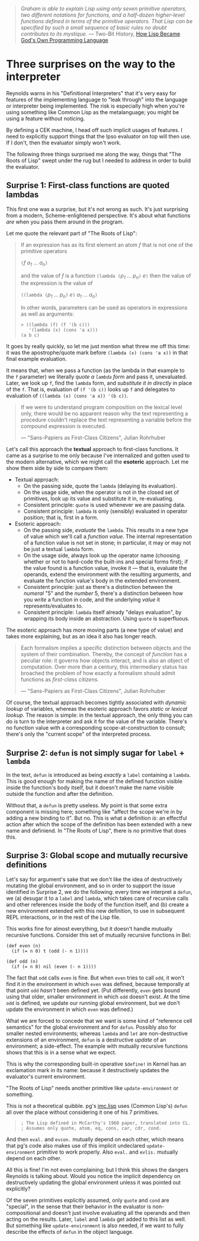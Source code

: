 > _Graham is able to explain Lisp using only seven primitive operators, two different notations for functions, and a half-dozen higher-level functions defined in terms of the primitive operators. That Lisp can be specified by such a small sequence of basic rules no doubt contributes to its mystique._ &mdash; Two-Bit History, [How Lisp Became God's Own Programming Language](https://twobithistory.org/2018/10/14/lisp.html)

# Three surprises on the way to the interpreter

Reynolds warns in his "Definitional Interpreters" that it's very easy for
features of the implementing language to "leak through" into the language
or interpreter being implemented. The risk is especially high when you're
using something like Common Lisp as the metalanguage; you might be using
a feature without noticing.

By defining a CEK machine, I head off such implicit usages of features.
I need to explicitly support things that the Ipso evaluator on top will
then use. If I don't, then the evaluator simply won't work.

The following three things surprised me along the way, things that "The
Roots of Lisp" swept under the rug but I needed to address in order to
build the evaluator.

## Surprise 1: First-class functions are quoted lambdas

This first one was a surprise, but it's not wrong as such. It's just
surprising from a modern, Scheme-enlightened perspective. It's about what
functions _are_ when you pass them around in the program.

Let me quote the relevant part of "The Roots of Lisp":

> If an expression has as its first element an atom _f_ that is not one of
> the primitive operators
>
> `(`_f_ _a<sub>1</sub>_ ... _a<sub>n</sub>_`)`
>
> and the value of _f_ is a function `(lambda (`_p<sub>1</sub>_ ...
> _p<sub>n</sub>_`)` _e_`)` then the value of the expression is the value of
>
> `((lambda (`_p<sub>1<sub>_ ... _p<sub>n</sub>_`)` _e_`)` _a<sub>1</sub>_
> ... _a<sub>n</sub>_`)`
>
> In other words, parameters can be used as operators in expressions as well
> as arguments:
>
> ```
> > ((lambda (f) (f '(b c)))
>    '(lambda (x) (cons 'a x)))
> (a b c)
> ```

It goes by really quickly, so let me just mention what threw me off this
time: it was the apostrophe/quote mark before `(lambda (x) (cons 'a x))`
in that final example evaluation.

It means that, when we pass a function (as the lambda in that example to
the `f` parameter) we literally _quote a `lambda` form_ and pass it,
unevaluated. Later, we look up `f`, find the `lambda` form, and
_substitute it in directly_ in place of the `f`. That is, evaluation
of `(f '(b c))` looks up `f` and delegates to evaluation of
`((lambda (x) (cons 'a x)) '(b c))`.

> If we were to understand program composition on the lexical level only,
> there would be no apparent reason why the text representing a procedure
> couldn't replace the text representing a variable before the compound
> expression is executed.
>
> &mdash; "Sans-Papiers as First-Class Citizens", Julian Rohrhuber

Let's call this approach the **textual** approach to first-class functions.
It came as a surprise to me only because I've internalized and gotten
used to the modern alternative, which we might call the **esoteric**
approach. Let me show them side by side to compare them:

* Textual approach:
    - On the passing side, quote the `lambda` (delaying its evaluation).
    - On the usage side, when the operator is not in the closed set of
      primitives, look up its value and substitute it in, re-evaluating.
    - Consistent principle: `quote` is used whenever we are passing data.
    - Consistent principle: `lambda` is only (sensibly) evaluated in
      operator position; that is, first in a form.
* Esoteric approach:
    - On the passing side, _evaluate_ the `lambda`. This results in a
      new type of value which we'll call a _function value_.
      The internal representation of a function value is not set in stone;
      in particular, it may or may not be just a textual `lambda` form.
    - On the usage side, always look up the operator name (choosing whether
      or not to hard-code the built-ins and special forms first); if the
      value found is a function value, invoke it &mdash; that is, evaluate
      the operands, extend the environment with the resulting arguments,
      and evaluate the function value's body in the extended environment.
    - Consistent principle: just as there's a distinction between the
      _numeral_ "5" and the _number_ 5, there's a distinction between how
      you _write_ a function in code, and the underlying _value_ it
      represents/evaluates to.
    - Consistent principle: `lambda` itself already "delays evaluation",
      by wrapping its body inside an abstraction. Using `quote` is
      superfluous.

The esoteric approach has more moving parts (a new type of value) and takes
more explaining, but as an idea it also has longer reach.

> Each formalism implies a specific distinction between objects and the
> system of their combination. Thereby, the concept of _function_ has a
> peculiar role: it governs how objects interact, and is also an object of
> computation. Over more than a century, this intermediary status has
> broached the problem of how exactly a formalism should admit functions as
> _first-class citizens_.
>
> &mdash; "Sans-Papiers as First-Class Citizens", Julian Rohrhuber

Of course, the textual approach becomes tightly associated with _dynamic
lookup_ of variables, whereas the esoteric approach favors _static_ or _lexical
lookup_. The reason is simple: in the textual approach, the only thing you can
do is turn to the interpreter and ask it for the value of the variable. There's
no function value with a corresponding scope-at-construction to consult;
there's only the "current scope" of the interpreted process.

## Surprise 2: `defun` is not simply sugar for `label` + `lambda`

In the text, `defun` is introduced as being _exactly_ a `label` containing a
`lambda`. This is good enough for making the name of the defined function
visible inside the function's body itself, but it doesn't make the name
visible outside the function and after the definition.

Without that, a `defun` is pretty useless. My point is that some extra
component is missing here; something like "affect the scope we're in by adding
a new binding to it". But no. This is what a definition _is_: an effectful
action after which the scope of the definition has been extended with a new
name and definiend. In "The Roots of Lisp", there is no primitive that does
this.

## Surprise 3: Global scope and mutually recursive definitions

Let's say for argument's sake that we don't like the idea of destructively
mutating the global environment, and so in order to support the issue
identified in Surprise 2, we do the following: every time we interpret a
`defun`, we (a) desugar it to a `label` and `lambda`, which takes care of
recursive calls and other references inside the body of the function itself,
and (b) create a new environment extended with this new definition, to use in
subsequent REPL interactions, or in the rest of the Lisp file.

This works fine for almost everything, but it doesn't handle mutually
recursive functions. Consider this set of mutually recursive functions in Bel:

```
(def even (n)
  (if (= n 0) t (odd (- n 1))))

(def odd (n)
  (if (= n 0) nil (even (- n 1))))
```

The fact that `odd` calls `even` is fine. But when `even` tries to call `odd`, 
it won't find it in the environment in which `even` was defined, because
temporally at that point `odd` _hasn't_ been defined yet. (Put differently,
`even` gets bound using that older, smaller environment in which `odd` doesn't
exist. At the time `odd` is defined, we update our running global environment,
but we don't update the environment in which `even` was defined.)

What we are forced to concede that we want is some kind of "reference cell
semantics" for the global environment and for `defun`. Possibly also for
smaller nested environments; whereas `lambda` and `let` are non-destructive
extensions of an environment, `defun` is a destructive _update_ of an
environment; a side-effect. The example with mutually recursive functions shows
that this is in a sense what we expect.

This is why the corresponding built-in operative `$define!` in Kernel has an
exclamation mark in its name: because it destructively updates the evaluator's
current environment.

"The Roots of Lisp" needs another primitive like `update-environment` or
something.

This is not a theoretical quibble. pg's
[jmc.lisp](https://sep.turbifycdn.com/ty/cdn/paulgraham/jmc.lisp?t=1688221954&)
uses (Common Lisp's) `defun` all over the place without considering it one of
his 7 primitives.

> ```
> ; The Lisp defined in McCarthy's 1960 paper, translated into CL.
> ; Assumes only quote, atom, eq, cons, car, cdr, cond.
> ```

And then `eval.` and `evcon.` mutually depend on each other, which means that
pg's code also makes use of this implicit undeclared `update-environment`
primitive to work properly. Also `eval.` and `evlis.` mutually depend on each
other.

All this is fine! I'm not even complaining; but I think this shows the dangers
Reynolds is talking about. Would you notice the implicit dependency on
destructively updating the global environment unless it was pointed out
explicitly?

Of the seven primitives explicitly assumed, only `quote` and `cond` are
"special", in the sense that their behavior in the evaluator is
non-compositional and doesn't just involve evaluating all the operands and then
acting on the results. Later, `label` and `lambda` get added to this list as
well. But something like `update-environment` is also needed, if we want to
fully describe the effects of `defun` in the object language.

